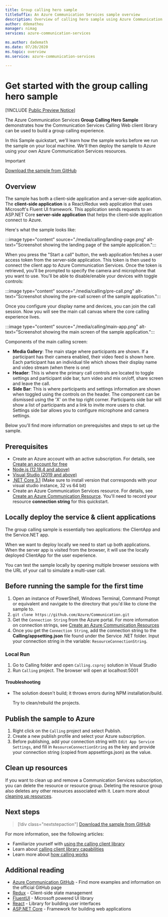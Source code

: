 ```yaml
---
title: Group calling hero sample
titleSuffix: An Azure Communication Services sample overview
description: Overview of calling hero sample using Azure Communication Services to enable developers to learn more about the inner workings of the sample.
author: ddematheu
manager: nimag
services: azure-communication-services

ms.author: dademath
ms.date: 07/20/2020
ms.topic: overview
ms.service: azure-communication-services

---
```


# Get started with the group calling hero sample

[!INCLUDE [Public Preview Notice](../includes/public-preview-include.md)]

<!----
> [!WARNING]
> Add links to our Hero Sample repo when the sample is publicly available.
---->

The Azure Communication Services **Group Calling Hero Sample** demonstrates how the Communication Services Calling Web client library can be used to build a group calling experience.

In this Sample quickstart, we'll learn how the sample works before we run the sample on your local machine. We'll then deploy the sample to Azure using your own Azure Communication Services resources.

> [!IMPORTANT]
> [Download the sample from GitHub](https://github.com/Azure/Communication/tree/master/samples/Group%20Calling%20Hero%20Sample/Web/Calling)

## Overview

The sample has both a client-side application and a server-side application. The **client-side application** is a React/Redux web application that uses Microsoft's Fluent UI framework. This application sends requests to an ASP.NET Core **server-side application** that helps the client-side application connect to Azure. 

Here's what the sample looks like:

:::image type="content" source="./media/calling/landing-page.png" alt-text="Screenshot showing the landing page of the sample application.":::

When you press the "Start a call" button, the web application fetches a user access token from the server-side application. This token is then used to connect the client app to Azure Communication Services. Once the token is retrieved, you'll be prompted to specify the camera and microphone that you want to use. You'll be able to disable/enable your devices with toggle controls:

:::image type="content" source="./media/calling/pre-call.png" alt-text="Screenshot showing the pre-call screen of the sample application.":::

Once you configure your display name and devices, you can join the call session. Now you will see the main call canvas where the core calling experience lives.

:::image type="content" source="./media/calling/main-app.png" alt-text="Screenshot showing the main screen of the sample application.":::

Components of the main calling screen:

- **Media Gallery**: The main stage where participants are shown. If a participant has their camera enabled, their video feed is shown here. Each participant has an individual tile which shows their display name and video stream (when there is one)
- **Header**: This is where the primary call controls are located to toggle settings and participant side bar, turn video and mix on/off, share screen and leave the call.
- **Side Bar**: This is where participants and settings information are shown when toggled using the controls on the header. The component can be dismissed using the 'X' on the top right corner. Participants side bar will show a list of participants and a link to invite more users to chat. Settings side bar allows you to configure microphone and camera settings.

Below you'll find more information on prerequisites and steps to set up the sample.

## Prerequisites

- Create an Azure account with an active subscription. For details, see [Create an account for free](https://azure.microsoft.com/free/?WT.mc_id=A261C142F)
- [Node.js (12.18.4 and above)](https://nodejs.org/en/download/)
- [Visual Studio (2019 and above)](https://visualstudio.microsoft.com/vs/)
- [.NET Core 3.1](https://dotnet.microsoft.com/download/dotnet-core/3.1) (Make sure to install version that corresponds with your visual studio instance, 32 vs 64 bit)
- Create an Azure Communication Services resource. For details, see [Create an Azure Communication Resource](../quickstarts/create-communication-resource.md). You'll need to record your resource **connection string** for this quickstart.

## Locally deploy the service & client applications

The group calling sample is essentially two applications: the ClientApp and the Service.NET app.

When we want to deploy locally we need to start up both applications. When the server app is visited from the browser, it will use the locally deployed ClientApp for the user experience.

You can test the sample locally by opening multiple browser sessions with the URL of your call to simulate a multi-user call.

## Before running the sample for the first time

1. Open an instance of PowerShell, Windows Terminal, Command Prompt or equivalent and navigate to the directory that you'd like to clone the sample to.
2. `git clone https://github.com/Azure/Communication.git`
3. Get the `Connection String` from the Azure portal. For more information on connection strings, see [Create an Azure Communication Resources](../quickstarts/create-communication-resource.md)
4. Once you get the `Connection String`, add the connection string to the **Calling/appsetting.json** file found under the Service .NET folder. Input your connection string in the variable: `ResourceConnectionString`.

### Local Run

1. Go to Calling folder and open `Calling.csproj` solution in Visual Studio
2. Run `Calling` project. The browser will open at localhost:5001

#### Troubleshooting

- The solution doesn't build; it throws errors during NPM installation/build.

   Try to clean/rebuild the projects.

## Publish the sample to Azure

1. Right click on the `Calling` project and select Publish.
2. Create a new publish profile and select your Azure subscription.
3. Before publishing, add your connection string with `Edit App Service Settings`, and fill in `ResourceConnectionString` as the key and provide your connection string (copied from appsettings.json) as the value.

## Clean up resources

If you want to clean up and remove a Communication Services subscription, you can delete the resource or resource group. Deleting the resource group also deletes any other resources associated with it. Learn more about [cleaning up resources](../quickstarts/create-communication-resource.md#clean-up-resources).

## Next steps

>[!div class="nextstepaction"] 
>[Download the sample from GitHub](https://github.com/Azure/Communication/tree/master/samples/Group%20Calling%20Hero%20Sample/Web/Calling)

For more information, see the following articles:

- Familiarize yourself with [using the calling client library](../quickstarts/voice-video-calling/calling-client-samples.md)
- Learn about [calling client library capabilities](../quickstarts/voice-video-calling/calling-client-samples.md)
- Learn more about [how calling works](../concepts/voice-video-calling/about-call-types.md)

## Additional reading

- [Azure Communication GitHub](https://github.com/Azure/communication) - Find more examples and information on the official GitHub page
- [Redux](https://redux.js.org/) - Client-side state management
- [FluentUI](https://developer.microsoft.com/fluentui#/) - Microsoft powered UI library
- [React](https://reactjs.org/) - Library for building user interfaces
- [ASP.NET Core](https://docs.microsoft.com/aspnet/core/introduction-to-aspnet-core?view=aspnetcore-3.1&preserve-view=true) - Framework for building web applications
